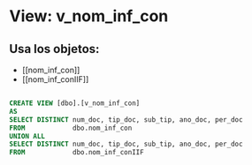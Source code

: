 # View: v_nom_inf_con

## Usa los objetos:
- [[nom_inf_con]]
- [[nom_inf_conIIF]]

```sql

CREATE VIEW [dbo].[v_nom_inf_con]
AS
SELECT DISTINCT num_doc, tip_doc, sub_tip, ano_doc, per_doc
FROM            dbo.nom_inf_con
UNION ALL 
SELECT DISTINCT num_doc, tip_doc, sub_tip, ano_doc, per_doc
FROM            dbo.nom_inf_conIIF


```
